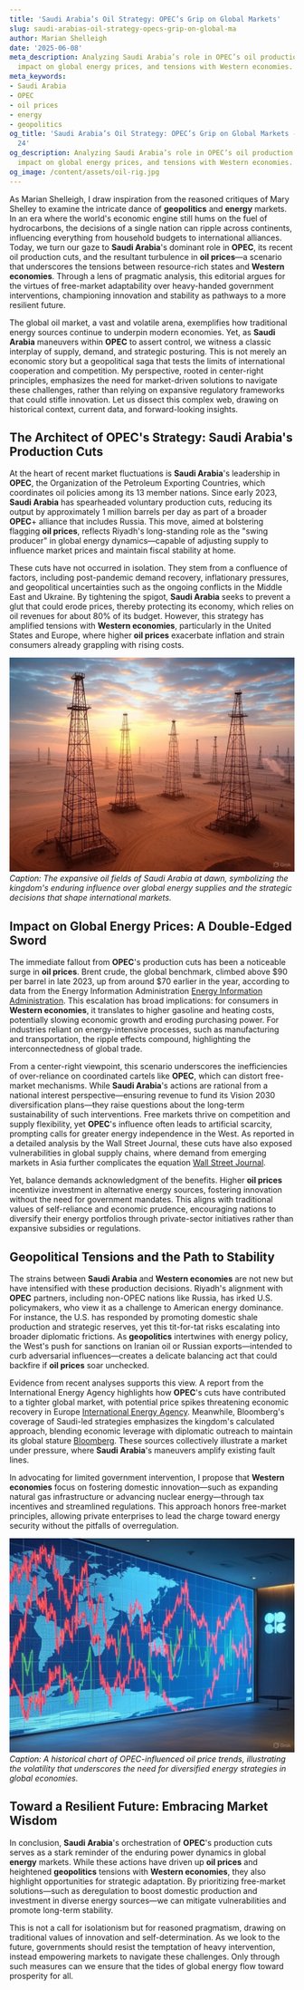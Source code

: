 ```yaml
---
title: 'Saudi Arabia’s Oil Strategy: OPEC’s Grip on Global Markets'
slug: saudi-arabias-oil-strategy-opecs-grip-on-global-ma
author: Marian Shelleigh
date: '2025-06-08'
meta_description: Analyzing Saudi Arabia’s role in OPEC’s oil production cuts, their
  impact on global energy prices, and tensions with Western economies.
meta_keywords:
- Saudi Arabia
- OPEC
- oil prices
- energy
- geopolitics
og_title: 'Saudi Arabia’s Oil Strategy: OPEC’s Grip on Global Markets - Spot News
  24'
og_description: Analyzing Saudi Arabia’s role in OPEC’s oil production cuts, their
  impact on global energy prices, and tensions with Western economies.
og_image: /content/assets/oil-rig.jpg
---
```


As Marian Shelleigh, I draw inspiration from the reasoned critiques of Mary Shelley to examine the intricate dance of **geopolitics** and **energy** markets. In an era where the world's economic engine still hums on the fuel of hydrocarbons, the decisions of a single nation can ripple across continents, influencing everything from household budgets to international alliances. Today, we turn our gaze to **Saudi Arabia**'s dominant role in **OPEC**, its recent oil production cuts, and the resultant turbulence in **oil prices**—a scenario that underscores the tensions between resource-rich states and **Western economies**. Through a lens of pragmatic analysis, this editorial argues for the virtues of free-market adaptability over heavy-handed government interventions, championing innovation and stability as pathways to a more resilient future.

The global oil market, a vast and volatile arena, exemplifies how traditional energy sources continue to underpin modern economies. Yet, as **Saudi Arabia** maneuvers within **OPEC** to assert control, we witness a classic interplay of supply, demand, and strategic posturing. This is not merely an economic story but a geopolitical saga that tests the limits of international cooperation and competition. My perspective, rooted in center-right principles, emphasizes the need for market-driven solutions to navigate these challenges, rather than relying on expansive regulatory frameworks that could stifle innovation. Let us dissect this complex web, drawing on historical context, current data, and forward-looking insights.

## The Architect of OPEC's Strategy: Saudi Arabia's Production Cuts

At the heart of recent market fluctuations is **Saudi Arabia**'s leadership in **OPEC**, the Organization of the Petroleum Exporting Countries, which coordinates oil policies among its 13 member nations. Since early 2023, **Saudi Arabia** has spearheaded voluntary production cuts, reducing its output by approximately 1 million barrels per day as part of a broader **OPEC**+ alliance that includes Russia. This move, aimed at bolstering flagging **oil prices**, reflects Riyadh's long-standing role as the "swing producer" in global energy dynamics—capable of adjusting supply to influence market prices and maintain fiscal stability at home.

These cuts have not occurred in isolation. They stem from a confluence of factors, including post-pandemic demand recovery, inflationary pressures, and geopolitical uncertainties such as the ongoing conflicts in the Middle East and Ukraine. By tightening the spigot, **Saudi Arabia** seeks to prevent a glut that could erode prices, thereby protecting its economy, which relies on oil revenues for about 80% of its budget. However, this strategy has amplified tensions with **Western economies**, particularly in the United States and Europe, where higher **oil prices** exacerbate inflation and strain consumers already grappling with rising costs.

![Saudi oil fields at dawn](/content/assets/saudi-oil-fields-dawn.jpg)  
*Caption: The expansive oil fields of Saudi Arabia at dawn, symbolizing the kingdom's enduring influence over global energy supplies and the strategic decisions that shape international markets.*

## Impact on Global Energy Prices: A Double-Edged Sword

The immediate fallout from **OPEC**'s production cuts has been a noticeable surge in **oil prices**. Brent crude, the global benchmark, climbed above $90 per barrel in late 2023, up from around $70 earlier in the year, according to data from the Energy Information Administration [Energy Information Administration](https://www.eia.gov/petroleum/). This escalation has broad implications: for consumers in **Western economies**, it translates to higher gasoline and heating costs, potentially slowing economic growth and eroding purchasing power. For industries reliant on energy-intensive processes, such as manufacturing and transportation, the ripple effects compound, highlighting the interconnectedness of global trade.

From a center-right viewpoint, this scenario underscores the inefficiencies of over-reliance on coordinated cartels like **OPEC**, which can distort free-market mechanisms. While **Saudi Arabia**'s actions are rational from a national interest perspective—ensuring revenue to fund its Vision 2030 diversification plans—they raise questions about the long-term sustainability of such interventions. Free markets thrive on competition and supply flexibility, yet **OPEC**'s influence often leads to artificial scarcity, prompting calls for greater energy independence in the West. As reported in a detailed analysis by the Wall Street Journal, these cuts have also exposed vulnerabilities in global supply chains, where demand from emerging markets in Asia further complicates the equation [Wall Street Journal](https://www.wsj.com/articles/saudi-arabia-opec-production-cuts-impact).

Yet, balance demands acknowledgment of the benefits. Higher **oil prices** incentivize investment in alternative energy sources, fostering innovation without the need for government mandates. This aligns with traditional values of self-reliance and economic prudence, encouraging nations to diversify their energy portfolios through private-sector initiatives rather than expansive subsidies or regulations.

## Geopolitical Tensions and the Path to Stability

The strains between **Saudi Arabia** and **Western economies** are not new but have intensified with these production decisions. Riyadh's alignment with **OPEC** partners, including non-OPEC nations like Russia, has irked U.S. policymakers, who view it as a challenge to American energy dominance. For instance, the U.S. has responded by promoting domestic shale production and strategic reserves, yet this tit-for-tat risks escalating into broader diplomatic frictions. As **geopolitics** intertwines with energy policy, the West's push for sanctions on Iranian oil or Russian exports—intended to curb adversarial influences—creates a delicate balancing act that could backfire if **oil prices** soar unchecked.

Evidence from recent analyses supports this view. A report from the International Energy Agency highlights how **OPEC**'s cuts have contributed to a tighter global market, with potential price spikes threatening economic recovery in Europe [International Energy Agency](https://www.iea.org/reports/oil-market-report). Meanwhile, Bloomberg's coverage of Saudi-led strategies emphasizes the kingdom's calculated approach, blending economic leverage with diplomatic outreach to maintain its global stature [Bloomberg](https://www.bloomberg.com/news/articles/saudi-arabia-opec-strategy-geopolitics). These sources collectively illustrate a market under pressure, where **Saudi Arabia**'s maneuvers amplify existing fault lines.

In advocating for limited government intervention, I propose that **Western economies** focus on fostering domestic innovation—such as expanding natural gas infrastructure or advancing nuclear energy—through tax incentives and streamlined regulations. This approach honors free-market principles, allowing private enterprises to lead the charge toward energy security without the pitfalls of overregulation.

![OPEC price fluctuation chart](/content/assets/opec-price-trends-chart.jpg)  
*Caption: A historical chart of OPEC-influenced oil price trends, illustrating the volatility that underscores the need for diversified energy strategies in global economies.*

## Toward a Resilient Future: Embracing Market Wisdom

In conclusion, **Saudi Arabia**'s orchestration of **OPEC**'s production cuts serves as a stark reminder of the enduring power dynamics in global **energy** markets. While these actions have driven up **oil prices** and heightened **geopolitics** tensions with **Western economies**, they also highlight opportunities for strategic adaptation. By prioritizing free-market solutions—such as deregulation to boost domestic production and investment in diverse energy sources—we can mitigate vulnerabilities and promote long-term stability.

This is not a call for isolationism but for reasoned pragmatism, drawing on traditional values of innovation and self-determination. As we look to the future, governments should resist the temptation of heavy intervention, instead empowering markets to navigate these challenges. Only through such measures can we ensure that the tides of global energy flow toward prosperity for all.
